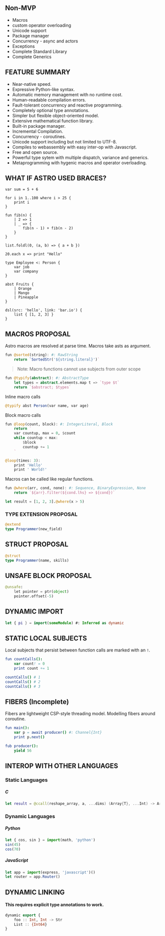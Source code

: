 ## Non-MVP
- Macros
- custom operator overloading
- Unicode support
- Package manager
- Concurrency - async and actors
- Exceptions
- Complete Standard Library
- Complete Generics

## FEATURE SUMMARY
- Near-native speed.
- Expressive Python-like syntax.
- Automatic memory management with no runtime cost.
- Human-readable compilation errors.
- Fault-tolerant concurrency and reactive programming.
- Completely optional type annotations.
- Simpler but flexible object-oriented model.
- Extensive mathematical function library.
- Built-in package manager.
- Incremental Compilation.
- Concurrency - coroutines.
- Unicode support including but not limited to UTF-8.
- Compiles to webassembly with easy inter-op with Javascript.
- Free and open source.
- Powerful type sytem with multiple dispatch, variance and generics.
- Metaprogramming with hygenic macros and operator overloading.

## WHAT IF ASTRO USED BRACES?
```pony
var sum = 5 + 6

for i in 1..100 where i > 25 {
    print i
}

fun fib(n) {
    | 2 => 1
    | _ => {
        fib(n - 1) + fib(n - 2)
    }
}

list.foldl(0, (a, b) => { a + b })

20.each x => print "Hello"

type Employee <: Person {
    var job
    var company
}

abst Fruits {
    | Orange
    | Mango
    | Pineapple
}

dsl(src: 'hello', link: 'bar.io') {
    list { [1, 2, 3] }
}
```

## MACROS PROPOSAL
Astro macros are resolved at parse time.
Macros take asts as argument.
```julia
fun @sorted(string): #: RawString
    return `SortedStr('${string.literal}')`
```

> Note: Macro functions cannot use subjects from outer scope
```julia
fun @typify(abstract): #: AbstractType
    let types = abstract.elements.map t => `type $t`
    return `$abstract; $types`
```

Inline macro calls
```julia
@typify abst Person(var name, var age)
```

Block macro calls
```julia
fun @loop(count, block): #: IntegerLiteral, Block
    return `
    var countup, max = 0, $count
    while countup < max:
        $block
        countup += 1
    `

@loop(times: 3):
    print 'Hello'
    print ' World!'
```

Macros can be called like regular functions.
```julia
fun @where(arr, cond, none): #: Sequence, BinaryExpression, None
    return `${arr}.filter(${cond.lhs} => ${cond})`

let result = [1, 2, 3].@where(x > 5)
```

### TYPE EXTENSION PROPOSAL
```julia
@extend
type Programmer(new_field)
```

## STRUCT PROPOSAL
```julia
@struct
type Programmer(name, skills)
```

## UNSAFE BLOCK PROPOSAL
```python
@unsafe:
    let pointer = ptr(object)
    pointer.offset(-5)
```

## DYNAMIC IMPORT
```swift
let { pi } = import(someModule) #: Inferred as dynamic
```

## STATIC LOCAL SUBJECTS
Local subjects that persist between function calls are marked with an `!`.
```nim
fun countCalls():
    var count! = 0
    print count += 1

countCalls() # 1
countCalls() # 2
countCalls() # 3
```

## FIBERS (Incomplete)
Fibers are lightweight CSP-style threading model.
Modelling fibers around coroutine.
```nim
fun main():
    var p = await producer() #: Channel{Int}
    print p.next()

fub producer():
    yield 56
```

## INTEROP WITH OTHER LANGUAGES
### Static Languages
##### C
```swift
let result = @ccall(reshape_array, a, ...dims) (Array{T}, ...Int) -> Array{T}
```

### Dynamic Languages
##### Python
```javascript
let { cos, sin } = import(math, 'python')
sin(45)
cos(70)
```

##### JavaScript
```javascript
let app = import(express, 'javascript')()
let router = app.Router()
```

## DYNAMIC LINKING
#### This requires explicit type annotations to work.
```julia
dynamic export {
    foo :: Int, Int -> Str
    List :: {Int64}
}
```
